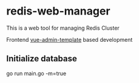 # redis-web-manager
This is a web tool for managing Redis Cluster

Frontend [vue-admin-template](https://github.com/PanJiaChen/vue-admin-template) based development

## Initialize database
go run main.go -m=true